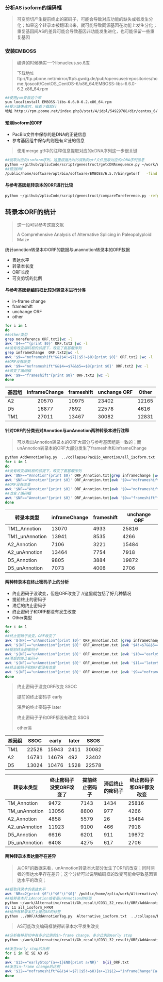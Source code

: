 ### 分析AS isoform的编码框

> 可变剪切产生提前终止的密码子，可能会导致对应功能的缺失或者发生分化；如果这个转录本被翻译出来，就可能导致同源基因在功能上发生分化；重复基因间AS的差异可能会导致基因非功能发生进化，也可能保留一些重复基因

### 安装EMBOSS

> 编译的时候确实一个libnucleus.so.6库
>
> 下载地址ftp://ftp.pbone.net/mirror/ftp5.gwdg.de/pub/opensuse/repositories/home:/joscott/CentOS_CentOS-6/x86_64/EMBOSS-libs-6.6.0-6.2.x86_64.rpm

```bash
##使用yum安装这个库
yum localinstall EMBOSS-libs-6.6.0-6.2.x86_64.rpm
##提示缺失库时，接着下载就行
地址 http://rpm.pbone.net/index.php3/stat/4/idpl/54929788/dir/centos_6/com/EMBOSS-libs-6.6.0-6.2.x86_64.rpm.html
```

#### 预测isoform的ORF

+ PacBio文件中保存的是DNA的正链信息
+ 参考基因组中保存的则是有义链的信息

> 使用merge.gtf中的注释信息提取对应的cDNA序列这一步很关键

```bash
##提取对应的isoform序列，这里根据比对的得到的gtf文件提取对应的cDNA序列信息
python ~/github/zpliuCode/script/genestruct/getcDNAsequence.py ~/work/Alternative/data/Ghirsutum_genome_HAU_v1.0/Ghirsutum_genome_HAU_v1.0.fasta merge.gtf  cDNA.fa
##预测ORF
/public/home/software/opt/bio/software/EMBOSS/6.5.7/bin/getorf   -find 1 -noreverse -sequence cDNA.fa 
```

#### 与参考基因组转录本的ORF进行比较

```bash
python ~/github/zpliuCode/script/genestruct/compareToreference.py -refgtf Ghirsutum_gene_model.gtf -PBgtf merge.gtf -reforf TM1_reference.orf -PBorf mappingTogene.orf  -o test.txt 
```

## 转录本ORF的统计

> 这一段可以参考这篇文献
>
> A Comprehensive Analysis of Alternative Splicing in Paleopolyploid Maize  

统计annotion转录本中ORF的数据与unannotion转录本的ORF数据

+ 表达水平
+ 转录本长度
+ ORF长度
+ 可变剪切的比例

#### 与参考基因组编码框比较对转录本进行分类

+ in-frame change
+ frameshift
+ unchange ORF
+ other

```bash
for i in 1
do
##other类型
grep noreference ORF.txt2|wc -l
awk '$4==""{print $0}' ORF.txt2 |wc -l
##没有改变编码框的前提下，改变了氨基酸序列
grep inframeChange  ORF.txt2|wc -l
awk '$9=="noframeshift"&&($4!=$7||$5!=$8){print $0}' ORF.txt2 |wc -l
##ORF没有改变
awk '$9=="noframeshift"&&$4==$7&&$5==$8{print $0}' ORF.txt2 |wc -l
##改变了编码框
awk '$9=="frameshift"{print $0}' ORF.txt2 |wc -l
done
```

| 基因组 | inframeChange | frameshift | unchange ORF | Other |
| ------ | :-----------: | ---------- | ------------ | ----- |
| A2     |     20570     | 10975      | 23402        | 12165 |
| D5     |     16877     | 7892       | 22578        | 4616  |
| TM1    |     27011     | 13467      | 30082        | 12831 |

#### 针对ORF的分类去对Annotion与unAnnotion两种转录本进行注释

> 可以看出Annotion转录本的ORF大部分与参考基因组是一致的；而unAnnotion转录本的ORF大部分发生了frameshift和inframeChange

```bash
python AddAnnotionTag.py  ../collapse/PacBio_Annotion/all_isoform.txt  ORF.txt  11
for i in 1
do
##没有改变编码框的前提下，改变了氨基酸序列
awk '$NF=="Annotion"{print $0}' ORF_Annotion.txt|grep inframeChange |wc -l
awk '$NF=="Annotion"{print $0}' ORF_Annotion.txt|awk '$9=="noframeshift"&&($4!=$7||$5!=$8){print $0}' |wc -l
##ORF没有改变
awk '$NF=="Annotion"{print $0}' ORF_Annotion.txt|awk '$9=="noframeshift"&&$4==$7&&$5==$8{print $0}' |wc -l
##改变了编码框
awk '$NF=="Annotion"{print $0}' ORF_Annotion.txt|awk '$9=="frameshift"{print $0}'  |wc -l
done
```

| 转录本类型     | inframeChange | frameshift | unchange ORF |
| -------------- | ------------- | ---------- | ------------ |
| TM1_Annotion   | 13070         | 4933       | 25816        |
| TM1_unAnnotion | 13941         | 8535       | 4266         |
| A2_Annotion    | 7106          | 3221       | 15484        |
| A2_unAnnotion  | 13464         | 7754       | 7918         |
| D5_Annotion    | 9805          | 3884       | 19872        |
| D5_unAnnotion  | 7073          | 4008       | 2706         |

#### 两种转录本在终止密码子上的分析

+ 终止密码子没改变，但是ORF改变了 //这里就包括了好几种情况
+ 提前终止的密码子
+ 滞后的终止密码子
+ 终止密码子和ORF都没有发生改变
+ Other类型

```bash
for i in 1
do
##终止密码子没变，ORF改变了
awk '$(NF)=="unAnnotion"{print $0}' ORF_Annotion.txt |grep inframeChange |wc -l
awk '$(NF)=="unAnnotion"{print $0}' ORF_Annotion.txt |awk '$4!=$7&&$5==$8{print $0}'|wc -l
##提前终止的密码子
awk '$(NF)=="unAnnotion"{print $0}' ORF_Annotion.txt |awk '$10=="earlyStop"{print $0}'  |wc -l
##滞后的终止密码子
awk '$(NF)=="unAnnotion"{print $0}' ORF_Annotion.txt |awk '$11=="laterStop"{print $0}'  |wc -l
##终止密码子和ORF都没有改变
awk '$(NF)=="unAnnotion"{print $0}' ORF_Annotion.txt |awk '$9=="noframeshift"&&$4==$7&&$5==$8{print $0}' |wc -l
done
```

>终止密码子没变ORF改变 SSOC
>
>提前的终止密码子 early
>
>滞后的终止密码子 later
>
>终止密码子子和ORF都没有改变 SSOS
>
>other类

| 基因组 | SSOC  | early | later | SSOS  |
| ------ | ----- | ----- | ----- | ----- |
| TM1    | 22528 | 15943 | 2411  | 30082 |
| A2     | 16781 | 14679 | 492   | 23402 |
| D5     | 13024 | 10476 | 1528  | 22578 |



| 转录本类型    | 终止密码子没变ORF改变了 | 提前终止密码子 | 滞后终止的密码子 | 终止密码子和ORF都没改变 |
| ------------- | ----------------------- | -------------- | ---------------- | ----------------------- |
| TM_Annotion   | 9472                    | 7143           | 1434             | 25816                   |
| TM_unAnnotion | 13056                   | 8800           | 977              | 4266                    |
| A2_Annotion   | 4858                    | 5579           | 26               | 15484                   |
| A2_unAnnotion | 11923                   | 9100           | 466              | 7918                    |
| D5_Annotion   | 6616                    | 6201           | 911              | 19872                   |
| D5_unAnnotion | 6408                    | 4275           | 617              | 2706                    |

#### 两种转录本表达量存在差异

> 从ORF的数据来看，unAnnotion转录本大部分发生了ORF的改变；同时两者的表达水平存在差异；这个分析可以说明编码框的改变可能会导致基因表达水平的改变；
>

```bash
##提取转录本的表达水平
awk 'NR>=2{print $6"\t"$6"\t"$0}' /public/home/zpliu/work/Alternative/result/homologo/FEST3/geneExpress/stringtie/TM1/t_data.ctab >all_isoform_FPKM
##给转录本打上Annotion或者是unAnnotion的标签
python ~/work/Alternative/result/Gh_result/CO31_32_result/ORF/AddAnnotionTag.py  all_isoform.txt  all_isoform_FPKM  11
mv 11 all_isoform_FPKM
##给所有转录本打上是否AS的标签
python ../ORF/AddAnnotionTag.py  Alternative_isoform.txt  ../collapse/PacBio_Annotion/all_isoform_FPKM all_isoform_FPKM
```

> AS可能改变编码框使得转录本水平发生改变

```bash
##分析每种剪切中有多少比例的in-frame change，多少比例的early stop
python ~/work/Alternative/result/Gh_result/CO31_32_result/ORF/AddAnnotionTag.py  ../ORF/ORF.txt  A3_isoform.txt  A3_ORF.txt 

##发生early stop的比例
for i in RI SE A3 A5
do
awk '$13=="earlyStop"{a+=1}END{print a/NR}'  ${i}_ORF.txt 
##发生in-frame change的比例
awk '$12=="noframeshift"&&($4!=$7||$5!=$8){a+=1}$12=="inframeChange"{a+=1}END{print a/NR}' ${i}_ORF.txt
done
```





